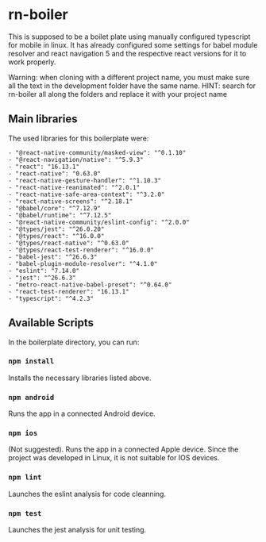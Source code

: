 # rn-boiler

This is supposed to be a boilet plate using manually configured typescript for mobile  in linux. It has already configured some settings for babel module resolver and react navigation 5 and the respective react versions for it to work properly.

Warning: when cloning with a different project name, you must make sure all the text in the development folder have the same name. HINT: search for rn-boiler all along the folders and replace it with your project name

## Main libraries

The used libraries for this boilerplate were:


    - "@react-native-community/masked-view": "^0.1.10"
    - "@react-navigation/native": "^5.9.3"
    - "react": "16.13.1"
    - "react-native": "0.63.0"
    - "react-native-gesture-handler": "^1.10.3"
    - "react-native-reanimated": "^2.0.1"
    - "react-native-safe-area-context": "^3.2.0"
    - "react-native-screens": "^2.18.1" 
    - "@babel/core": "^7.12.9"
    - "@babel/runtime": "^7.12.5"
    - "@react-native-community/eslint-config": "^2.0.0"
    - "@types/jest": "^26.0.20"
    - "@types/react": "^16.0.0"
    - "@types/react-native": "^0.63.0"
    - "@types/react-test-renderer": "^16.0.0"
    - "babel-jest": "^26.6.3"
    - "babel-plugin-module-resolver": "^4.1.0"
    - "eslint": "7.14.0"
    - "jest": "^26.6.3"
    - "metro-react-native-babel-preset": "^0.64.0"
    - "react-test-renderer": "16.13.1"
    - "typescript": "^4.2.3"

## Available Scripts

In the boilerplate directory, you can run:

### `npm install`

Installs the necessary libraries listed above.


### `npm android`

Runs the app in a connected Android device.

### `npm ios`

(Not suggested). Runs the app in a connected Apple device.
Since the project was developed in Linux, it is not suitable for IOS devices.

### `npm lint`

Launches the eslint analysis for code cleanning.

### `npm test`

Launches the jest analysis for unit testing.

